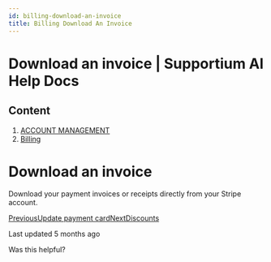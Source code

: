 ```yaml
---
id: billing-download-an-invoice
title: Billing Download An Invoice
---
```



# Download an invoice | Supportium AI Help Docs

## Content

  1. [ACCOUNT MANAGEMENT](/account-management)
  2. [Billing](/account-management/billing)

# Download an invoice

Download your payment invoices or receipts directly from your Stripe account.

[PreviousUpdate payment card](/account-management/billing/update-payment-card)[NextDiscounts](/account-management/billing/discounts)

Last updated 5 months ago

Was this helpful?
